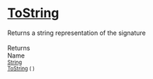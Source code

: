 # [ToString](./Signature-100663447.md)

Returns a string representation of the signature
<br><br>
Returns<img width=542/>Name
<br>
<sub>[String](https://docs.microsoft.com/en-us/dotnet/api/System.String)</sub><img width=500/><sub>[ToString](./Signature-100663447.md) (  )</sub><br>


